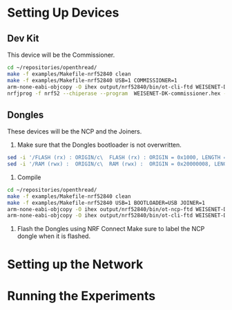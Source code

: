 # Setting Up Devices
## Dev Kit
This device will be the Commissioner.
```bash
cd ~/repositories/openthread/
make -f examples/Makefile-nrf52840 clean
make -f examples/Makefile-nrf52840 USB=1 COMMISSIONER=1
arm-none-eabi-objcopy -O ihex output/nrf52840/bin/ot-cli-ftd WEISENET-DK-commissioner.hex
nrfjprog -f nrf52 --chiperase --program  WEISENET-DK-commissioner.hex --reset
```

## Dongles
These devices will be the NCP and the Joiners.

1. Make sure that the Dongles bootloader is not overwritten.
  ```bash
  sed -i '/FLASH (rx) : ORIGIN/c\  FLASH (rx) : ORIGIN = 0x1000, LENGTH = 0xdb000' examples/platforms/nrf528xx/nrf52840/nrf52840.ld
  sed -i '/RAM (rwx) :  ORIGIN/c\  RAM (rwx) :  ORIGIN = 0x20000008, LENGTH = 0x3fff8' examples/platforms/nrf528xx/nrf52840/nrf52840.ld
  ```
1. Compile
  ```bash
  cd ~/repositories/openthread/
  make -f examples/Makefile-nrf52840 clean
  make -f examples/Makefile-nrf52840 USB=1 BOOTLOADER=USB JOINER=1
  arm-none-eabi-objcopy -O ihex output/nrf52840/bin/ot-ncp-ftd WEISENET-Dongle-NCP.hex
  arm-none-eabi-objcopy -O ihex output/nrf52840/bin/ot-cli-ftd WEISENET-Dongle-joiner.hex
  ```
1. Flash the Dongles using NRF Connect
  Make sure to label the NCP dongle when it is flashed.

# Setting up the Network



# Running the Experiments
